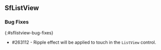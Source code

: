 ## SfListView

### Bug Fixes
{:#sflistview-bug-fixes}

* \#263112 - Ripple effect will be applied to touch in the `ListView` control.